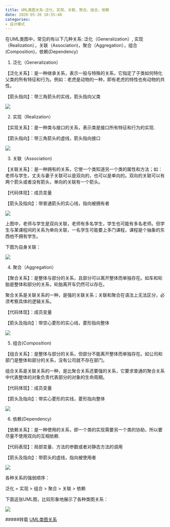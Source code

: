 ```yaml
---
title: UML类图关系-泛化、实现、关联、聚合、组合、依赖
date: 2020-05-26 10:55:48
categories:
- 设计模式
---
```

在UML类图中，常见的有以下几种关系: 泛化（Generalization）, 实现（Realization），关联（Association)，聚合（Aggregation），组合(Composition)，依赖(Dependency)

1.  泛化（Generalization）

【泛化关系】：是一种继承关系，表示一般与特殊的关系，它指定了子类如何特化父类的所有特征和行为。例如：老虎是动物的一种，即有老虎的特性也有动物的共性。

【箭头指向】：带三角箭头的实线，箭头指向父类

![](http://upload-images.jianshu.io/upload_images/5526061-75d185b16d813a7a.png?imageMogr2/auto-orient/strip%7CimageView2/2/w/1240)

2.  实现（Realization）

【实现关系】：是一种类与接口的关系，表示类是接口所有特征和行为的实现.

【箭头指向】：带三角箭头的虚线，箭头指向接口

![](http://upload-images.jianshu.io/upload_images/5526061-0283024fc4353a45.png?imageMogr2/auto-orient/strip%7CimageView2/2/w/1240)

3.  关联（Association)

【关联关系】：是一种拥有的关系，它使一个类知道另一个类的属性和方法；如：老师与学生，丈夫与妻子关联可以是双向的，也可以是单向的。双向的关联可以有两个箭头或者没有箭头，单向的关联有一个箭头。

【代码体现】：成员变量

【箭头及指向】：带普通箭头的实心线，指向被拥有者

![](http://upload-images.jianshu.io/upload_images/5526061-881c53e6b9336df8.png?imageMogr2/auto-orient/strip%7CimageView2/2/w/1240)

上图中，老师与学生是双向关联，老师有多名学生，学生也可能有多名老师。但学生与某课程间的关系为单向关联，一名学生可能要上多门课程，课程是个抽象的东西他不拥有学生。 

下图为自身关联： 

![](http://upload-images.jianshu.io/upload_images/5526061-727da0460db31722.png?imageMogr2/auto-orient/strip%7CimageView2/2/w/1240)

4.  聚合（Aggregation）

【聚合关系】：是整体与部分的关系，且部分可以离开整体而单独存在。如车和轮胎是整体和部分的关系，轮胎离开车仍然可以存在。

聚合关系是关联关系的一种，是强的关联关系；关联和聚合在语法上无法区分，必须考察具体的逻辑关系。

【代码体现】：成员变量

【箭头及指向】：带空心菱形的实心线，菱形指向整体

![](http://upload-images.jianshu.io/upload_images/5526061-1450037b2dc7e1e0.png?imageMogr2/auto-orient/strip%7CimageView2/2/w/1240)

5.  组合(Composition)

【组合关系】：是整体与部分的关系，但部分不能离开整体而单独存在。如公司和部门是整体和部分的关系，没有公司就不存在部门。

组合关系是关联关系的一种，是比聚合关系还要强的关系，它要求普通的聚合关系中代表整体的对象负责代表部分的对象的生命周期。

【代码体现】：成员变量

【箭头及指向】：带实心菱形的实线，菱形指向整体

![](http://upload-images.jianshu.io/upload_images/5526061-da96698f2ac54b18.png?imageMogr2/auto-orient/strip%7CimageView2/2/w/1240)

6.  依赖(Dependency)

【依赖关系】：是一种使用的关系，即一个类的实现需要另一个类的协助，所以要尽量不使用双向的互相依赖.

【代码表现】：局部变量、方法的参数或者对静态方法的调用

【箭头及指向】：带箭头的虚线，指向被使用者

![](https://upload-images.jianshu.io/upload_images/5526061-650caf110cd8097f.png?imageMogr2/auto-orient/strip%7CimageView2/2/w/1240)

各种关系的强弱顺序：

泛化 = 实现 > 组合 > 聚合 > 关联 > 依赖 

下面这张UML图，比较形象地展示了各种类图关系：

![](http://upload-images.jianshu.io/upload_images/5526061-2093fdddd648a8c3.png?imageMogr2/auto-orient/strip%7CimageView2/2/w/1240)

#####转载
[UML类图关系](http://www.uml.org.cn/oobject/201609062.asp)
